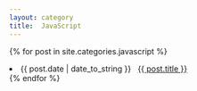 ```yaml
---
layout: category
title:  JavaScript
---
```


{% for post in site.categories.javascript %}
 <li><span>{{ post.date | date_to_string }}</span> &nbsp; <a href="{{ post.url }}">{{ post.title }}</a></li>
{% endfor %}
